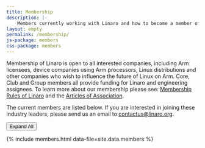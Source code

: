 ```yaml
---
title: Membership
description: |-
    Members currently working with Linaro and how to become a member of Linaro.
layout: empty
permalink: /membership/
js-package: members
css-package: members
---
```

Membership of Linaro is open to all interested companies, including Arm licensees, device companies using Arm processors, Linux distributions and other companies who wish to influence the future of Linux on Arm. Core, Club and Group members all provide funding for Linaro and engineering assignees. To learn more about our membership please see: [Membership Rules of Linaro](/assets/pdf/Membership_Rules_of_Linaro_Limited_Effective_26th_July_20122.pdf) and the [Articles of Association](/assets/pdf/Linaro-Articles-of-Association-New-June-2010.pdf).

The current members are listed below. If you are interested in joining these industry leaders, please send us an email to [contactus@linaro.org](mailto:contactus@linaro.org).

<button class="btn-primary" id="expand-all">Expand All</button>

{% include members.html data-file=site.data.members %}

<div class="cognito">
    <script src="https://services.cognitoforms.com/s/KvRQmIn2dku6k6gGP711jw"></script>
    <script>
        Cognito.load("forms", { id: "14", entry: {
          "PageUrl": "{{site.url}}{{page.url}}" ,
          "RedirectUrl" : "{{site.url}}/thank-you/?ref={{page.url}}",
          "ChoiceField": [{% for member in site.data.members %}"{{member.membership_group_name}}"{% unless forloop.last %},{% endunless %}{% endfor %}]
        }});
    </script>
</div>